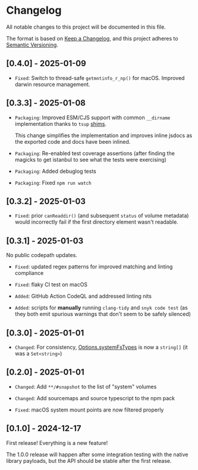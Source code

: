 # Changelog

All notable changes to this project will be documented in this file.

The format is based on [Keep a Changelog](https://keepachangelog.com/en/1.1.0/),
and this project adheres to [Semantic Versioning](https://semver.org/spec/v2.0.0.html).

<!--
Added for new features.
Changed for changes in existing functionality.
Deprecated for soon-to-be removed features.
Removed for now removed features.
Fixed for any bug fixes.
Security in case of vulnerabilities.
-->

## [0.4.0] - 2025-01-09

- `Fixed`: Switch to thread-safe `getmntinfo_r_np()` for macOS. Improved darwin resource management.

## [0.3.3] - 2025-01-08

- `Packaging`: Improved ESM/CJS support with common `__dirname` implementation thanks to `tsup` [shims](https://tsup.egoist.dev/#inject-cjs-and-esm-shims).

  This change simplifies the implementation and improves inline jsdocs as the exported code and docs have been inlined.
  
- `Packaging`: Re-enabled test coverage assertions (after finding the magicks to get istanbul to see what the tests were exercising)

- `Packaging`: Added debuglog tests

- `Packaging`: Fixed `npm run watch`

## [0.3.2] - 2025-01-03

- `Fixed`: prior `canReaddir()` (and subsequent `status` of volume metadata) would incorrectly fail if the first directory element wasn't readable.

## [0.3.1] - 2025-01-03

No public codepath updates.

- `Fixed`: updated regex patterns for improved matching and linting compliance

- `Fixed`: flaky CI test on macOS

- `Added`: GitHub Action CodeQL and addressed linting nits

- `Added`: scripts for **manually** running `clang-tidy` and `snyk code test` (as they both emit spurious warnings that don't seem to be safely silenced)

## [0.3.0] - 2025-01-01

- `Changed`: For consistency, [Options.systemFsTypes](https://photostructure.github.io/fs-metadata/interfaces/Options.html#systemfstypes) is now a `string[]` (it was a `Set<string>`)

## [0.2.0] - 2025-01-01

- `Changed`: Add `**/#snapshot` to the list of "system" volumes

- `Changed`: Add sourcemaps and source typescript to the npm pack

- `Fixed`: macOS system mount points are now filtered properly

## [0.1.0] - 2024-12-17

First release! Everything is a new feature!

The 1.0.0 release will happen after some integration testing with the native
library payloads, but the API should be stable after the first release.
